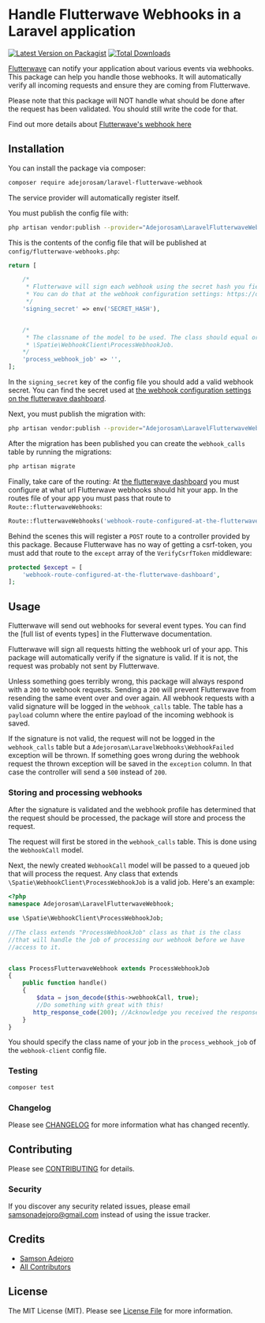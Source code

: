# Handle Flutterwave Webhooks in a Laravel application

[![Latest Version on Packagist](https://img.shields.io/packagist/v/adejorosam/laravel-flutterwave-webhook.svg?style=flat-square)](https://packagist.org/packages/adejorosam/laravel-flutterwave-webhook)
[![Total Downloads](https://img.shields.io/packagist/dt/adejorosam/laravel-flutterwave-webhook.svg?style=flat-square)](https://packagist.org/packages/adejorosam/laravel-flutterwave-webhook)

[Flutterwave](https://flutterwave.com/) can notify your application about various events via webhooks. This package can
help you handle those webhooks. It will automatically verify all incoming requests and ensure they are coming
from Flutterwave. 

Please note that this package will NOT handle what should be done after the request has been validated. You
should still write the code for that.

Find out more details about [Flutterwave's webhook here](https://developer.flutterwave.com/reference#webhook)

## Installation

You can install the package via composer:

```bash
composer require adejorosam/laravel-flutterwave-webhook
```

The service provider will automatically register itself.

You must publish the config file with:
```bash
php artisan vendor:publish --provider="Adejorosam\LaravelFlutterwaveWebhook\LaravelFlutterwaveWebhookServiceProvider" --tag="config"
```

This is the contents of the config file that will be published at `config/flutterwave-webhooks.php`:

```php
return [

    /*
     * Flutterwave will sign each webhook using the secret hash you fielded. 
     * You can do that at the webhook configuration settings: https://dashboard.flutterwave.com/account/webhooks.
     */
    'signing_secret' => env('SECRET_HASH'),


    /*
     * The classname of the model to be used. The class should equal or extend
     * \Spatie\WebhookClient\ProcessWebhookJob.
    */
    'process_webhook_job' => '',
];

```

In the `signing_secret` key of the config file you should add a valid webhook secret. You can find the secret used at [the webhook configuration settings on the flutterwave dashboard](https://dashboard.flutterwave.com/account/webhooks).

Next, you must publish the migration with:
```bash
php artisan vendor:publish --provider="Adejorosam\LaravelFlutterwaveWebhook\LaravelFlutterwaveServiceProvider" --tag="migrations"
```

After the migration has been published you can create the `webhook_calls` table by running the migrations:

```bash
php artisan migrate
```

Finally, take care of the routing: At [the flutterwave dashboard](https://dashboard.flutterwave.com/account/webhooks) you must configure at what url Flutterwave webhooks should hit your app. In the routes file of your app you must pass that route to `Route::flutterwaveWebhooks`:

```php
Route::flutterwaveWebhooks('webhook-route-configured-at-the-flutterwave-dashboard');
```

Behind the scenes this will register a `POST` route to a controller provided by this package. Because Flutterwave has no way of getting a csrf-token, you must add that route to the `except` array of the `VerifyCsrfToken` middleware:

```php
protected $except = [
    'webhook-route-configured-at-the-flutterwave-dashboard',
];
```

## Usage

Flutterwave will send out webhooks for several event types. You can find the [full list of events types] in the Flutterwave documentation.

Flutterwave will sign all requests hitting the webhook url of your app. This package will automatically verify if the signature is valid. If it is not, the request was probably not sent by Flutterwave.

Unless something goes terribly wrong, this package will always respond with a `200` to webhook requests. Sending a `200` will prevent Flutterwave from resending the same event over and over again. All webhook requests with a valid signature will be logged in the `webhook_calls` table. The table has a `payload` column where the entire payload of the incoming webhook is saved.

If the signature is not valid, the request will not be logged in the `webhook_calls` table but a `Adejorosam\LaravelWebhooks\WebhookFailed` exception will be thrown.
If something goes wrong during the webhook request the thrown exception will be saved in the `exception` column. In that case the controller will send a `500` instead of `200`.

### Storing and processing webhooks

After the signature is validated and the webhook profile has determined that the request should be processed, the package will store and process the request.

The request will first be stored in the `webhook_calls` table. This is done using the `WebhookCall` model.

<!--Should you want to customize the table name or anything on the storage behavior, you can let the package use an alternative model. A webhook storing model can be specified in the `webhook_model`. Make sure you model extends `Spatie\WebhookClient\Models\WebhookCall`.-->

<!--You can change how the webhook is stored by overriding the `storeWebhook` method of `WebhookCall`. In the `storeWebhook` method you should return a saved model.-->

Next, the newly created `WebhookCall` model will be passed to a queued job that will process the request. Any class that extends `\Spatie\WebhookClient\ProcessWebhookJob` is a valid job. Here's an example:

```php
<?php
namespace Adejorosam\LaravelFlutterwaveWebhook;

use \Spatie\WebhookClient\ProcessWebhookJob;

//The class extends "ProcessWebhookJob" class as that is the class
//that will handle the job of processing our webhook before we have
//access to it.


class ProcessFlutterwaveWebhook extends ProcessWebhookJob
{
    public function handle()
    {
        $data = json_decode($this->webhookCall, true);
        //Do something with great with this!
       http_response_code(200); //Acknowledge you received the response
    }
}
```

You should specify the class name of your job in the `process_webhook_job` of the `webhook-client` config file.


### Testing

``` bash
composer test
```

### Changelog

Please see [CHANGELOG](CHANGELOG.md) for more information what has changed recently.

## Contributing

Please see [CONTRIBUTING](CONTRIBUTING.md) for details.

### Security

If you discover any security related issues, please email samsonadejoro@gmail.com instead of using the issue tracker.

## Credits

- [Samson Adejoro](https://github.com/adejorosam)
- [All Contributors](../../contributors)

## License

The MIT License (MIT). Please see [License File](LICENSE.md) for more information.
